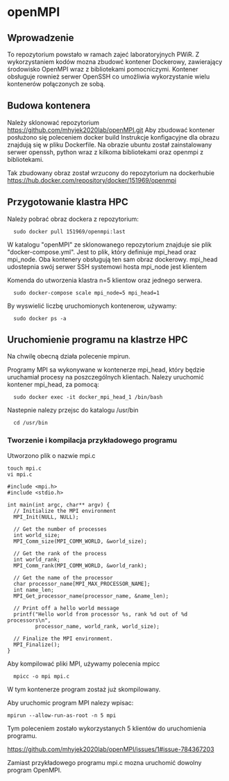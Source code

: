 # openMPI
## Wprowadzenie

To repozytorium powstało w ramach zajeć laboratoryjnych PWiR.
Z wykorzystaniem kodów mozna zbudowć kontener Dockerowy, zawierający środowisko
OpenMPI wraz z bibliotekami pomocniczymi. Kontener obsługuje rownież serwer OpenSSH
co umożliwia wykorzystanie wielu kontenerów połączonych ze sobą.

## Budowa kontenera
  Należy sklonować repozytorium https://github.com/mhyjek2020lab/openMPI.git
  Aby zbudować kontener posłużono się poleceniem docker build
  Instrukcje konfigacyjne dla obrazu znajdują się w pliku Dockerfile. 
  Na obrazie ubuntu został zainstalowany serwer openssh, python wraz z kilkoma bibliotekami oraz 
  openmpi z bibliotekami.
    
  Tak zbudowany obraz został wrzucony do repozytorium na dockerhubie 
  https://hub.docker.com/repository/docker/151969/openmpi
  
  

## Przygotowanie klastra HPC

Należy pobrać obraz dockera z repozytorium:
```
  sudo docker pull 151969/openmpi:last
```
W katalogu "openMPI" ze sklonowanego repozytorium znajduje sie plik "docker-compose.yml". Jest to plik, który definiuje mpi_head oraz mpi_node. Oba kontenery obsługują ten sam obraz dockerowy. 
mpi_head udostepnia swój serwer SSH systemowi hosta
mpi_node jest klientem

Komenda do utworzenia klastra n=5 klientow oraz jednego serwera.
```
  sudo docker-compose scale mpi_node=5 mpi_head=1
```
By wyswielić liczbę uruchomionych kontenerow, używamy:
```
  sudo docker ps -a
```
## Uruchomienie programu na klastrze HPC
Na chwilę obecną działa polecenie mpirun.

Programy MPI sa wykonywane w kontenerze mpi_head, który będzie uruchamiał procesy 
na poszczególnych klientach.
Nalezy uruchomić kontener mpi_head, za pomocą:
```
  sudo docker exec -it docker_mpi_head_1 /bin/bash
```

Nastepnie nalezy przejsc do katalogu /usr/bin
```
  cd /usr/bin
```
### Tworzenie i kompilacja przykładowego programu

Utworzono plik o nazwie mpi.c

  ```
  touch mpi.c
  vi mpi.c
  ```
  
  ```
  #include <mpi.h>
#include <stdio.h>

int main(int argc, char** argv) {
    // Initialize the MPI environment
    MPI_Init(NULL, NULL);

    // Get the number of processes
    int world_size;
    MPI_Comm_size(MPI_COMM_WORLD, &world_size);

    // Get the rank of the process
    int world_rank;
    MPI_Comm_rank(MPI_COMM_WORLD, &world_rank);

    // Get the name of the processor
    char processor_name[MPI_MAX_PROCESSOR_NAME];
    int name_len;
    MPI_Get_processor_name(processor_name, &name_len);

    // Print off a hello world message
    printf("Hello world from processor %s, rank %d out of %d processors\n",
           processor_name, world_rank, world_size);

    // Finalize the MPI environment.
    MPI_Finalize();
}
```

Aby kompilować pliki MPI, używamy polecenia mpicc
```
  mpicc -o mpi mpi.c	
```
W tym kontenerze program zostaż już skompilowany.

Aby uruchomic program MPI nalezy wpisac:

``
  mpirun --allow-run-as-root -n 5 mpi
``

Tym poleceniem zostało wykorzystanych 5 klientów do uruchomienia programu. 

https://github.com/mhyjek2020lab/openMPI/issues/1#issue-784367203

Zamiast przykładowego programu mpi.c mozna uruchomić dowolny program OpenMPI.
